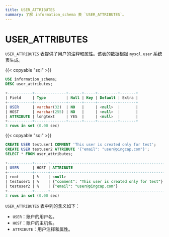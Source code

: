 ```yaml
---
title: USER_ATTRIBUTES
summary: 了解 information_schema 表 `USER_ATTRIBUTES`。
---
```


# USER_ATTRIBUTES

`USER_ATTRIBUTES` 表提供了用户的注释和属性。该表的数据根据 `mysql.user` 系统表生成。

{{< copyable "sql" >}}

```sql
USE information_schema;
DESC user_attributes;
```

```sql
+-----------+--------------+------+-----+---------+-------+
| Field     | Type         | Null | Key | Default | Extra |
+-----------+--------------+------+-----+---------+-------+
| USER      | varchar(32)  | NO   |     | <null>  |       |
| HOST      | varchar(255) | NO   |     | <null>  |       |
| ATTRIBUTE | longtext     | YES  |     | <null>  |       |
+-----------+--------------+------+-----+---------+-------+
3 rows in set (0.00 sec)
```

{{< copyable "sql" >}}

```sql
CREATE USER testuser1 COMMENT 'This user is created only for test';
CREATE USER testuser2 ATTRIBUTE '{"email": "user@pingcap.com"}';
SELECT * FROM user_attributes;
```

```sql
+-----------+------+---------------------------------------------------+
| USER      | HOST | ATTRIBUTE                                         |
+-----------+------+---------------------------------------------------+
| root      | %    | <null>                                            |
| testuser1 | %    | {"comment": "This user is created only for test"} |
| testuser2 | %    | {"email": "user@pingcap.com"}                     |
+-----------+------+---------------------------------------------------+
3 rows in set (0.00 sec)
```

`USER_ATTRIBUTES` 表中列的含义如下：

* `USER`：账户的用户名。
* `HOST`：账户的主机名。
* `ATTRIBUTE`：用户注释和属性。
